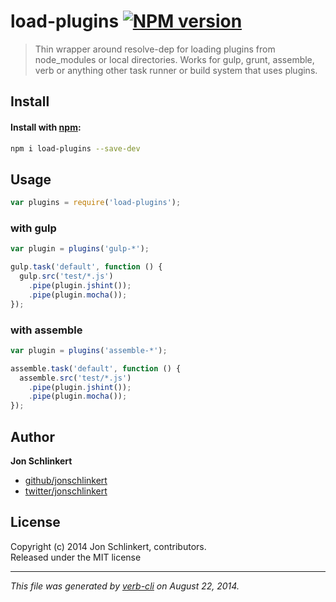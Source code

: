 # load-plugins [![NPM version](https://badge.fury.io/js/load-plugins.png)](http://badge.fury.io/js/load-plugins)

> Thin wrapper around resolve-dep for loading plugins from node_modules or local directories. Works for gulp, grunt, assemble, verb or anything other task runner or build system that uses plugins.

## Install
#### Install with [npm](npmjs.org):

```bash
npm i load-plugins --save-dev
```

## Usage

```js
var plugins = require('load-plugins');
```

### with gulp

```js
var plugin = plugins('gulp-*');

gulp.task('default', function () {
  gulp.src('test/*.js')
    .pipe(plugin.jshint());
    .pipe(plugin.mocha());
});
```

### with assemble

```js
var plugin = plugins('assemble-*');

assemble.task('default', function () {
  assemble.src('test/*.js')
    .pipe(plugin.jshint());
    .pipe(plugin.mocha());
});
```


## Author

**Jon Schlinkert**
 
+ [github/jonschlinkert](https://github.com/jonschlinkert)
+ [twitter/jonschlinkert](http://twitter.com/jonschlinkert) 

## License
Copyright (c) 2014 Jon Schlinkert, contributors.  
Released under the MIT license

***

_This file was generated by [verb-cli](https://github.com/assemble/verb-cli) on August 22, 2014._